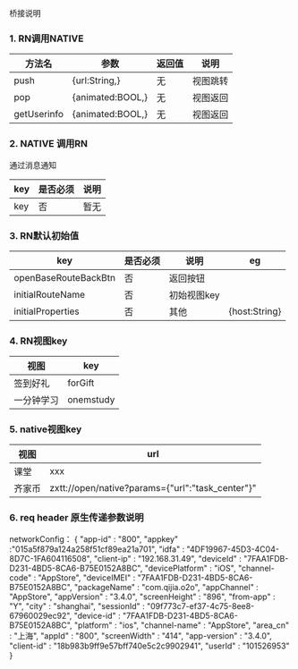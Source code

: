 桥接说明

### 1. RN调用NATIVE
| 方法名      | 参数             | 返回值 | 说明     |
| ----------- | ---------------- | ------ | -------- |
| push        | {url:String,}    | 无     | 视图跳转 |
| pop         | {animated:BOOL,} | 无     | 视图返回 |
| getUserinfo | {animated:BOOL,} | 无     | 视图返回 |

### 2. NATIVE 调用RN
通过消息通知

| key | 是否必须 | 说明 |
| --- | -------- | ---- |
| key | 否       | 暂无 |



### 3. RN默认初始值

| key                  | 是否必须 | 说明        | eg            |
| -------------------- | -------- | ----------- | ------------- |
| openBaseRouteBackBtn | 否       | 返回按钮    |
| initialRouteName     | 否       | 初始视图key |
| initialProperties    | 否       | 其他        | {host:String} |

### 4. RN视图key

| 视图       | key       |
| ---------- | --------- |
| 签到好礼   | forGift   |
| 一分钟学习 | onemstudy |

### 5. native视图key
  | 视图   | url                                                  |
  | ------ | ---------------------------------------------------- |
  | 课堂   | xxx                                                  |
  | 齐家币 | zxtt://open/native?params={\"url\":\"task_center\"}" |



### 6. req header 原生传递参数说明
networkConfig：
{
  "app-id" : "800",
  "appkey" :"015a5f879a124a258f51cf89ea21a701",
  "idfa" : "4DF19967-45D3-4C04-8D7C-1FA604116508",
  "client-ip" : "192.168.31.49",
  "deviceId" : "7FAA1FDB-D231-4BD5-8CA6-B75E0152A8BC",
  "devicePlatform" : "iOS",
  "channel-code" : "AppStore",
  "deviceIMEI" : "7FAA1FDB-D231-4BD5-8CA6-B75E0152A8BC",
  "packageName" : "com.qijia.o2o",
  "appChannel" : "AppStore",
  "appVersion" : "3.4.0",
  "screenHeight" : "896",
  "from-app" : "Y",
  "city" : "shanghai",
  "sessionId" : "09f773c7-ef37-4c75-8ee8-67960029ec92",
  "device-id" : "7FAA1FDB-D231-4BD5-8CA6-B75E0152A8BC",
  "platform" : "ios",
  "channel-name" : "AppStore",
  "area_cn" : "上海",
  "appId" : "800",
  "screenWidth" : "414",
  "app-version" : "3.4.0",
  "client-id" : "18b983b9ff9e57bff740e5c2c9902941",
  "userId" : "101526953"
}